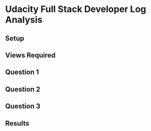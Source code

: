 # Udacity Full Stack Developer Log Analysis

## Setup

## Views Required

## Question 1 

## Question 2

## Question 3

## Results

